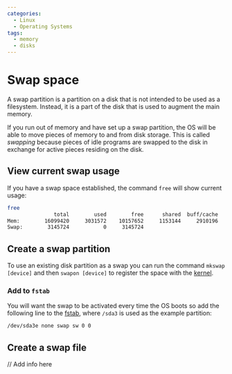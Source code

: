 ```yaml
---
categories:
  - Linux
  - Operating Systems
tags:
  - memory
  - disks
---
```


# Swap space

A swap partition is a partition on a disk that is not intended to be used as a filesystem. Instead, it is a part of the disk that is used to augment the main memory.

If you run out of memory and have set up a swap partition, the OS will be able to move pieces of memory to and from disk storage. This is called _swapping_ because pieces of idle programs are swapped to the disk in exchange for active pieces residing on the disk.

## View current swap usage

If you have a swap space established, the command `free` will show current usage:

```bash
free
               total        used        free      shared  buff/cache   available
Mem:        16099420     3031572    10157652     1153144     2910196    11605820
Swap:        3145724           0     3145724
```

## Create a swap partition

To use an existing disk partition as a swap you can run the command `mkswap [device]` and then `swapon [device]` to register the space with the [kernel](/Operating_Systems/The_Kernel.md).

### Add to `fstab`

You will want the swap to be activated every time the OS boots so add the following line to the [fstab](/Operating_Systems/Disks/Filesystems.md#fstab), where `/sda3` is used as the example partition:

```bash
/dev/sda3e none swap sw 0 0
```

## Create a swap file

// Add info here
